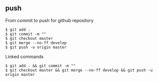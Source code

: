 ## push

From commit to push for github repository

```
$ git add .
$ git commit -m ""
$ git checkout master
$ git merge --no-ff develop
$ git push -u origin master
```

Linked commands

```
$ git add . && git commit -m ""
$ git checkout master && git merge --no-ff develop && git push -u origin master 
```